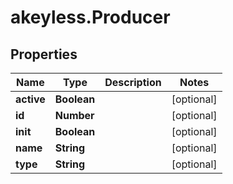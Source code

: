 # akeyless.Producer

## Properties

Name | Type | Description | Notes
------------ | ------------- | ------------- | -------------
**active** | **Boolean** |  | [optional] 
**id** | **Number** |  | [optional] 
**init** | **Boolean** |  | [optional] 
**name** | **String** |  | [optional] 
**type** | **String** |  | [optional] 


